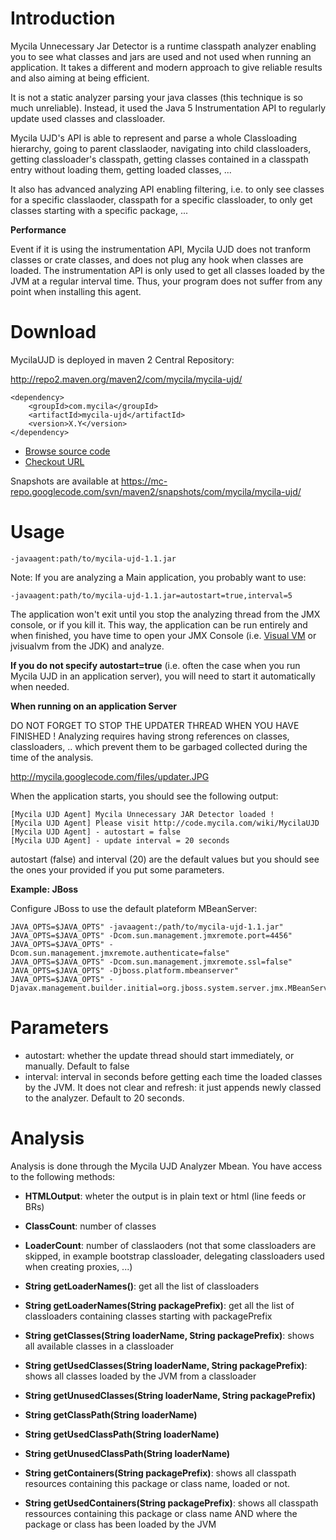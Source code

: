 # Introduction #

Mycila Unnecessary Jar Detector is a runtime classpath analyzer enabling you to see what classes and jars are used and not used when running an application. It takes a different and modern approach to give reliable results and also aiming at being efficient.

It is not a static analyzer parsing your java classes (this technique is so much unreliable). Instead, it used the Java 5 Instrumentation API to regularly update used classes and classloader.

Mycila UJD's API is able to represent and parse a whole Classloading hierarchy, going to parent classlaoder, navigating into child classloaders, getting classloader's classpath, getting classes contained in a classpath entry without loading them, getting loaded classes, ...

It also has advanced analyzing API enabling filtering, i.e. to only see classes for a specific classlaoder, classpath for a specific classloader, to only get classes starting with a specific package, ...

**Performance**

Event if it is using the instrumentation API, Mycila UJD does not tranform classes or crate classes, and does not plug any hook when classes are loaded. The instrumentation API is only used to get all classes loaded by the JVM at a regular interval time. Thus, your program does not suffer from any point when installing this agent.

# Download #

MycilaUJD is deployed in maven 2 Central Repository:

http://repo2.maven.org/maven2/com/mycila/mycila-ujd/

```
<dependency>
    <groupId>com.mycila</groupId>
    <artifactId>mycila-ujd</artifactId>
    <version>X.Y</version>
</dependency>
```

  * [Browse source code](http://code.google.com/p/mycila/source/browse/#svn/mycila-ujd/trunk)
  * [Checkout URL](http://mycila.googlecode.com/svn/mycila-ujd/trunk/)

Snapshots are available at https://mc-repo.googlecode.com/svn/maven2/snapshots/com/mycila/mycila-ujd/

# Usage #

`-javaagent:path/to/mycila-ujd-1.1.jar`

Note: If you are analyzing a Main application, you probably want to use:

`-javaagent:path/to/mycila-ujd-1.1.jar=autostart=true,interval=5`

The application won't exit until you stop the analyzing thread from the JMX console, or if you kill it. This way, the application can be run entirely and when finished, you have time to open your JMX Console (i.e. [Visual VM](https://visualvm.dev.java.net/) or jvisualvm from the JDK) and analyze.

**If you do not specify autostart=true** (i.e. often the case when you run Mycila UJD in an application server), you will need to start it automatically when needed.

**When running on an application Server**

DO NOT FORGET TO STOP THE UPDATER THREAD WHEN YOU HAVE FINISHED ! Analyzing requires having strong references on classes, classloaders, .. which prevent them to be garbaged collected during the time of the analysis.

http://mycila.googlecode.com/files/updater.JPG

When the application starts, you should see the following output:

```
[Mycila UJD Agent] Mycila Unnecessary JAR Detector loaded !
[Mycila UJD Agent] Please visit http://code.mycila.com/wiki/MycilaUJD
[Mycila UJD Agent] - autostart = false
[Mycila UJD Agent] - update interval = 20 seconds
```

autostart (false) and interval (20) are the default values but you should see the ones your provided if you put some parameters.

**Example: JBoss**

Configure JBoss to use the default plateform MBeanServer:

```
JAVA_OPTS=$JAVA_OPTS" -javaagent:/path/to/mycila-ujd-1.1.jar"
JAVA_OPTS=$JAVA_OPTS" -Dcom.sun.management.jmxremote.port=4456"
JAVA_OPTS=$JAVA_OPTS" -Dcom.sun.management.jmxremote.authenticate=false"
JAVA_OPTS=$JAVA_OPTS" -Dcom.sun.management.jmxremote.ssl=false"
JAVA_OPTS=$JAVA_OPTS" -Djboss.platform.mbeanserver"
JAVA_OPTS=$JAVA_OPTS" -Djavax.management.builder.initial=org.jboss.system.server.jmx.MBeanServerBuilderImpl"
```

# Parameters #

  * autostart: whether the update thread should start immediately, or manually. Default to false
  * interval: interval in seconds before getting each time the loaded classes by the JVM. It does not clear and refresh: it just appends newly classed to the analyzer. Default to 20 seconds.

# Analysis #

Analysis is done through the Mycila UJD Analyzer Mbean. You have access to the following methods:

  * **HTMLOutput**: wheter the output is in plain text or html (line feeds or BRs)
  * **ClassCount**: number of classes
  * **LoaderCount**: number of classlaoders (not that some classloaders are skipped, in example bootstrap classloader, delegating classloaders used when creating proxies, ...)

  * **String getLoaderNames()**: get all the list of classloaders
  * **String getLoaderNames(String packagePrefix)**: get all the list of classloaders containing classes starting with packagePrefix
  * **String getClasses(String loaderName, String packagePrefix)**: shows all available classes in a classloader
  * **String getUsedClasses(String loaderName, String packagePrefix)**: shows all classes loaded by the JVM from a classloader
  * **String getUnusedClasses(String loaderName, String packagePrefix)**
  * **String getClassPath(String loaderName)**
  * **String getUsedClassPath(String loaderName)**
  * **String getUnusedClassPath(String loaderName)**
  * **String getContainers(String packagePrefix)**: shows all classpath resources containing this package or class name, loaded or not.
  * **String getUsedContainers(String packagePrefix)**: shows all classpath ressources containing this package or class name AND where the package or class has been loaded by the JVM